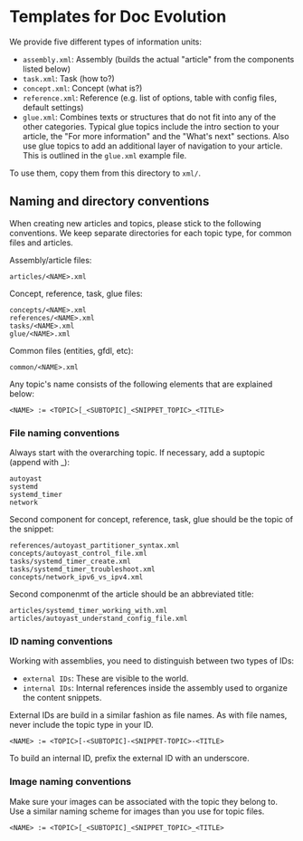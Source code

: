 # Templates for Doc Evolution

We provide five different types of information units:

* `assembly.xml`: Assembly (builds the actual "article" from the components listed below)
* `task.xml`: Task (how to?)
* `concept.xml`: Concept (what is?)
* `reference.xml`: Reference (e.g. list of options, table with config files, default settings)
* `glue.xml`: Combines texts or structures that do not fit into any of the other categories. Typical glue topics include the intro section to your article, the "For more information" and the "What's next" sections. Also use glue topics to add an additional layer of navigation to your article. This is outlined in the `glue.xml` example file.

To use them, copy them from this directory to `xml/`.

## Naming and directory conventions

When creating new articles and topics, please stick to the following conventions. We keep separate directories for each topic type, for common files and articles.

Assembly/article files:
```
articles/<NAME>.xml
```

Concept, reference, task, glue files:
```
concepts/<NAME>.xml
references/<NAME>.xml
tasks/<NAME>.xml
glue/<NAME>.xml
```

Common files (entities, gfdl, etc):
```
common/<NAME>.xml
```

Any topic's name consists of the following elements that are explained below:

```
<NAME> := <TOPIC>[_<SUBTOPIC]_<SNIPPET_TOPIC>_<TITLE>
```

### File naming conventions

Always start with the overarching topic. If necessary, add a suptopic (append with _):
```
autoyast
systemd
systemd_timer
network
```

Second component for concept, reference, task, glue should be the topic of the snippet:
```
references/autoyast_partitioner_syntax.xml
concepts/autoyast_control_file.xml
tasks/systemd_timer_create.xml
tasks/systemd_timer_troubleshoot.xml
concepts/network_ipv6_vs_ipv4.xml
```

Second componenmt of the article should be an abbreviated title:
```
articles/systemd_timer_working_with.xml
articles/autoyast_understand_config_file.xml
```

### ID naming conventions

Working with assemblies, you need to distinguish between two types of IDs:

* `external IDs`: These are visible to the world.
* `internal IDs`: Internal references inside the assembly used to organize the content snippets.

External IDs are build in a similar fashion as file names. As with file names, never include the topic type in your ID.

```
<NAME> := <TOPIC>[-<SUBTOPIC]-<SNIPPET-TOPIC>-<TITLE>
```

To build an internal ID, prefix the external ID with an underscore.

### Image naming conventions

Make sure your images can be associated with the topic they belong to. Use a similar naming scheme for images than you use for topic files.


```
<NAME> := <TOPIC>[_<SUBTOPIC]_<SNIPPET_TOPIC>_<TITLE>
```
